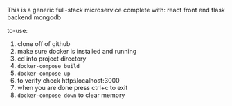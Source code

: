 This is a generic full-stack microservice complete with:
react front end
flask backend
mongodb

to-use:
1. clone off of github
2. make sure docker is installed and running
3. cd into project directory
4. ```docker-compose build```
5. ```docker-compose up```
6. to verify check http:\\localhost:3000
7. when you are done press ctrl+c to exit
8. ```docker-compose down``` to clear memory


